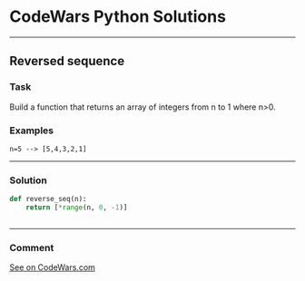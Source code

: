 # CodeWars Python Solutions

---

## Reversed sequence



### Task
Build a function that returns an array of integers from n to 1 where n>0.


### Examples
```
n=5 --> [5,4,3,2,1]
```


---


### Solution


```python
def reverse_seq(n):
    return [*range(n, 0, -1)]
        
```

---
### Comment


[See on CodeWars.com](https://www.codewars.com/users/ITRonin)
